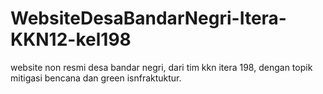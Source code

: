 # WebsiteDesaBandarNegri-Itera-KKN12-kel198
website non resmi desa bandar negri, dari tim kkn itera 198, dengan topik mitigasi bencana dan green isnfraktuktur.

